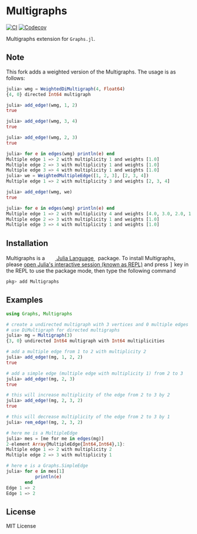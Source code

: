 # Multigraphs

[![CI](https://github.com/QuantumBFS/Multigraphs.jl/workflows/CI/badge.svg)](https://github.com/QuantumBFS/Multigraphs.jl/actions)
[![Codecov](https://codecov.io/gh/QuantumBFS/Multigraphs.jl/branch/master/graph/badge.svg)](https://codecov.io/gh/QuantumBFS/Multigraphs.jl)

Multigraphs extension for `Graphs.jl`.

## Note

This fork adds a weighted version of the Multigraphs. The usage is as follows:

```julia
julia> wmg = WeightedDiMultigraph(4, Float64)
{4, 0} directed Int64 multigraph

julia> add_edge!(wmg, 1, 2)
true

julia> add_edge!(wmg, 3, 4)
true

julia> add_edge!(wmg, 2, 3)
true

julia> for e in edges(wmg) println(e) end
Multiple edge 1 => 2 with multiplicity 1 and weights [1.0]
Multiple edge 2 => 3 with multiplicity 1 and weights [1.0]
Multiple edge 3 => 4 with multiplicity 1 and weights [1.0]
julia> we = WeightedMultipleEdge([1, 2, 3], [2, 3, 4])
Multiple edge 1 => 2 with multiplicity 3 and weights [2, 3, 4]

julia> add_edge!(wmg, we)
true

julia> for e in edges(wmg) println(e) end
Multiple edge 1 => 2 with multiplicity 4 and weights [4.0, 3.0, 2.0, 1.0]
Multiple edge 2 => 3 with multiplicity 1 and weights [1.0]
Multiple edge 3 => 4 with multiplicity 1 and weights [1.0]
```

## Installation

<p>
Multigraphs is a &nbsp;
    <a href="https://julialang.org">
        <img src="https://julialang.org/favicon.ico" width="16em">
        Julia Language
    </a>
    &nbsp; package. To install Multigraphs,
    please <a href="https://docs.julialang.org/en/v1/manual/getting-started/">open
    Julia's interactive session (known as REPL)</a> and press <kbd>]</kbd> key in the REPL to use the package mode, then type the following command
</p>

```julia
pkg> add Multigraphs
```

## Examples

```julia
using Graphs, Multigraphs

# create a undirected multigraph with 3 vertices and 0 multiple edges
# use DiMultigraph for directed multigraphs
julia> mg = Multigraph(3)
{3, 0} undirected Int64 multigraph with Int64 multiplicities

# add a multiple edge from 1 to 2 with multiplicity 2
julia> add_edge!(mg, 1, 2, 2)
true

# add a simple edge (multiple edge with multiplicity 1) from 2 to 3
julia> add_edge!(mg, 2, 3)
true

# this will increase multiplicity of the edge from 2 to 3 by 2
julia> add_edge!(mg, 2, 3, 2) 
true

# this will decrease multiplicity of the edge from 2 to 3 by 1
julia> rem_edge!(mg, 2, 3, 2) 

# here me is a MultipleEdge
julia> mes = [me for me in edges(mg)]
2-element Array{MultipleEdge{Int64,Int64},1}:
Multiple edge 1 => 2 with multiplicity 2
Multiple edge 2 => 3 with multiplicity 1

# here e is a Graphs.SimpleEdge
julia> for e in mes[1] 
           println(e)
       end
Edge 1 => 2
Edge 1 => 2

```

## License

MIT License
